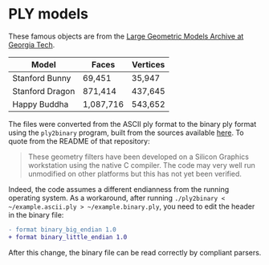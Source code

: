 # PLY models

These famous objects are from the [Large Geometric Models Archive at Georgia Tech](https://sites.cc.gatech.edu/projects/large_models/index.html).

| Model           | Faces     | Vertices |
| --------------- | --------- | -------- |
| Stanford Bunny  | 69,451    | 35,947   |
| Stanford Dragon | 871,414   | 437,645  |
| Happy Buddha    | 1,087,716 | 543,652  |

The files were converted from the ASCII ply format to the binary ply format using the `ply2binary` program, built from the sources available [here](https://sites.cc.gatech.edu/projects/large_models/ply.html). To quote from the README of that repository:

> These geometry filters have been developed on a Silicon Graphics
> workstation using the native C compiler. The code may very well run
> unmodified on other platforms but this has not yet been verified.

Indeed, the code assumes a different endianness from the running operating system. As a workaround, after running `./ply2binary < ~/example.ascii.ply > ~/example.binary.ply`, you need to edit the header in the binary file:

```diff
- format binary_big_endian 1.0
+ format binary_little_endian 1.0
```

After this change, the binary file can be read correctly by compliant parsers.
